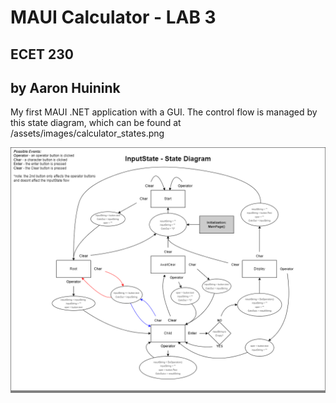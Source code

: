 # MAUI Calculator - LAB 3 #
## ECET 230 ##
## by Aaron Huinink ##

My first MAUI .NET application with a GUI.
The control flow is managed by this state diagram, which can be found at /assets/images/calculator_states.png

<div style="background-color:gray">
	<img src="../../assets/images/calculator_states.png"/>
</div>



